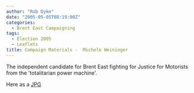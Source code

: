 ```yaml
---
author: "Rob Dyke"
date: "2005-05-05T08:19:00Z"
categories:
  - Brent East Campaigning
tags:
  - Election 2005
  - Leaflets
title: Campaign Materials -  Michele Weininger
---
```

The independent candidate for Brent East fighting for Justice for Motorists from the 'totalitarian power machine'.

Here as a [JPG](http://www.comwifinet.com/becampaign/mwleaflet.jpg)

